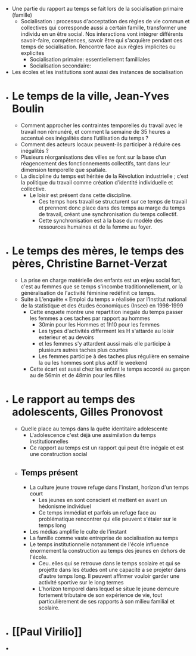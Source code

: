 - Une partie du rapport au temps se fait lors de la socialisation primaire (famille)
	- Socialisation : processus d'acceptation des règles de vie commun et collectives qui corresponde aussi a certain famille, transformer une individu en un être social. Nos interactions vont intégrer différents savoir-faire, compétences, savoir être qui s'acquière pendant ces temps de socialisation. Rencontre face aux règles implicites ou explicites
		- Socialisation primaire: essentiellement familliales
		- Socialisation secondaire:
- Les écoles et les institutions sont aussi des instances de socialisation
- # Le temps de la ville, Jean-Yves Boulin
	- Comment approcher les contraintes temporelles du travail avec le travail non rémunéré, et comment la semaine de 35 heures a accentué ces inégalités dans l’utilisation du temps ?
	- Comment des acteurs locaux peuvent-ils participer à réduire ces inégalités ?
	- Plusieurs réorganisations des villes se font sur la base d’un réagencement des fonctionnements collectifs, tant dans leur dimension temporelle que spatiale.
	- La discipline du temps est héritée de la Révolution industrielle ; c’est la politique du travail comme création d’identité individuelle et collective.
		- Le loisir est présent dans cette discipline.
			- Ces temps hors travail se structurent sur ce temps de travail et prennent donc place dans des temps au marge du temps de travail, créant une synchronisation du temps collectif.
			- Cette synchronisation est à la base du modèle des ressources humaines et de la femme au foyer.
- # Le temps des mères, le temps des pères, Christine Barnet-Verzat
	- La prise en charge matérielle des enfants est un enjeu social fort, c'est au femmes que se temps s'incombe traditionnellement, or la généralisation de l'activité féminine redéfinit ce temps.
	- Suite à  L’enquête « Emploi du temps » réalisée par l’Institut national de la statistique et des études économiques (Insee) en 1998-1999
		- Cette enquete montre une repartition inegale du temps passer les femmes a ces taches par rapport au hommes
			- 30min pour les Hommes et 1h10 pour les femmes
			- Les types d'activités differment les H s'attarde au loisir exterieur et au devoirs
			- et les femmes s'y attardent aussi mais elle participe à plusieurs autres taches plus courtes
			- Les femmes participe à des taches plus régulière en semaine la ou les hommes sont plus actif le weekend
		- Cette écart est aussi chez les enfant le temps accordé au garçon au de 56min et de 48min pour les filles
- # Le rapport au temps des adolescents, Gilles Pronovost
	- Quelle place au temps dans la quête identitaire adolescente
		- L'adolescence c'est déjà une assimilation du temps institutionnelles
		- Ce rapport au temps est un rapport qui peut être inégale et est une construction social
	- ## Temps présent
		- La culture jeune trouve refuge dans l'instant, horizon d'un temps court
			- Les jeunes en sont conscient et mettent en avant un hédonisme individuel
			- Ce temps immédiat et parfois un refuge face au problématique rencontrer qui elle peuvent s'étaler sur le temps long
		- Les médias amplifie le culte de l'instant
		- La famille comme vaste entreprise de socialisation au temps
		- Le temps institutionnelle notamment de l'école influence énormement la construction au temps des jeunes en dehors de l'école.
			- Ceu..elles qui se retrouve dans le temps scolaire et qui se projette dans les études ont une capacité a se projeter dans d'autre temps long. Il peuvent affirmer vouloir garder une activité sportive sur le long termes
			- L’horizon temporel dans lequel se situe le jeune demeure fortement tributaire de son expérience de vie, tout particulièrement de ses rapports à son milieu familial et scolaire.
- # [[Paul Virilio]]
-